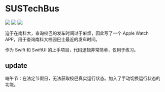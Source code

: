 # SUSTechBus
![](https://img.shields.io/badge/-%20swift-orange)
![](https://img.shields.io/badge/-%20swiftUI-blue)
![](https://img.shields.io/badge/license-MIT-lightgrey)

迫于在南科大，查询校巴的发车时间过于麻烦，因此写了一个 Apple Watch APP，用于查询南科大校园巴士最近的发车时间。

作为 Swift 和 SwiftUI 的上手项目，代码逻辑非常简单，仅用于练习。

## update

端午节：在法定节假日，无法获取校巴真实运行状态。加入了手动切换运行状态的功能。
